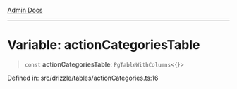 [Admin Docs](/)

***

# Variable: actionCategoriesTable

> `const` **actionCategoriesTable**: `PgTableWithColumns`\<\{\}\>

Defined in: src/drizzle/tables/actionCategories.ts:16
